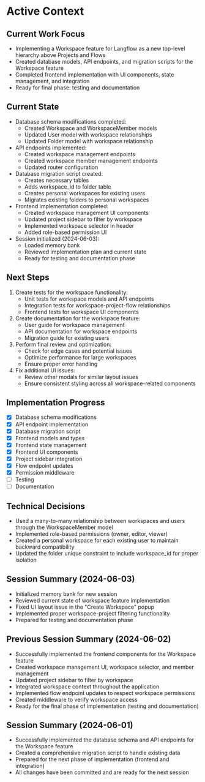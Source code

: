 # Active Context

## Current Work Focus
- Implementing a Workspace feature for Langflow as a new top-level hierarchy above Projects and Flows
- Created database models, API endpoints, and migration scripts for the Workspace feature
- Completed frontend implementation with UI components, state management, and integration
- Ready for final phase: testing and documentation

## Current State
- Database schema modifications completed:
  - Created Workspace and WorkspaceMember models
  - Updated User model with workspace relationships
  - Updated Folder model with workspace relationship
- API endpoints implemented:
  - Created workspace management endpoints
  - Created workspace member management endpoints
  - Updated router configuration
- Database migration script created:
  - Creates necessary tables
  - Adds workspace_id to folder table
  - Creates personal workspaces for existing users
  - Migrates existing folders to personal workspaces
- Frontend implementation completed:
  - Created workspace management UI components
  - Updated project sidebar to filter by workspace
  - Implemented workspace selector in header
  - Added role-based permission UI
- Session initialized (2024-06-03):
  - Loaded memory bank
  - Reviewed implementation plan and current state
  - Ready for testing and documentation phase

## Next Steps
1. Create tests for the workspace functionality:
   - Unit tests for workspace models and API endpoints
   - Integration tests for workspace-project-flow relationships
   - Frontend tests for workspace UI components
2. Create documentation for the workspace feature:
   - User guide for workspace management
   - API documentation for workspace endpoints
   - Migration guide for existing users
3. Perform final review and optimization:
   - Check for edge cases and potential issues
   - Optimize performance for large workspaces
   - Ensure proper error handling
4. Fix additional UI issues:
   - Review other modals for similar layout issues
   - Ensure consistent styling across all workspace-related components

## Implementation Progress
- [x] Database schema modifications
- [x] API endpoint implementation
- [x] Database migration script
- [x] Frontend models and types
- [x] Frontend state management
- [x] Frontend UI components
- [x] Project sidebar integration
- [x] Flow endpoint updates
- [x] Permission middleware
- [ ] Testing
- [ ] Documentation

## Technical Decisions
- Used a many-to-many relationship between workspaces and users through the WorkspaceMember model
- Implemented role-based permissions (owner, editor, viewer)
- Created a personal workspace for each existing user to maintain backward compatibility
- Updated the folder unique constraint to include workspace_id for proper isolation

## Session Summary (2024-06-03)
- Initialized memory bank for new session
- Reviewed current state of workspace feature implementation
- Fixed UI layout issue in the "Create Workspace" popup
- Implemented proper workspace-project filtering functionality
- Prepared for testing and documentation phase

## Previous Session Summary (2024-06-02)
- Successfully implemented the frontend components for the Workspace feature
- Created workspace management UI, workspace selector, and member management
- Updated project sidebar to filter by workspace
- Integrated workspace context throughout the application
- Implemented flow endpoint updates to respect workspace permissions
- Created middleware to verify workspace access
- Ready for the final phase of implementation (testing and documentation)

## Session Summary (2024-06-01)
- Successfully implemented the database schema and API endpoints for the Workspace feature
- Created a comprehensive migration script to handle existing data
- Prepared for the next phase of implementation (frontend and integration)
- All changes have been committed and are ready for the next session






































